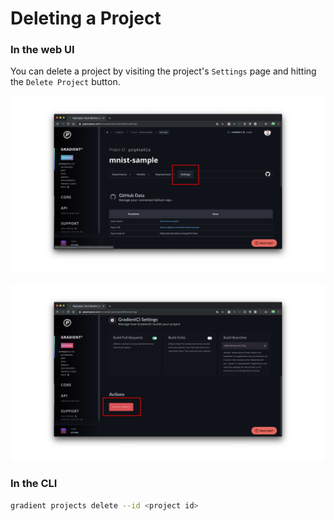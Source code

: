 # Deleting a Project

### In the web UI

You can delete a project by visiting the project's `Settings` page and hitting the `Delete Project` button.  

![](../.gitbook/assets/project-settings.jpg)

![](../.gitbook/assets/deleteproject.jpg)

### In the CLI

```bash
gradient projects delete --id <project id>
```

